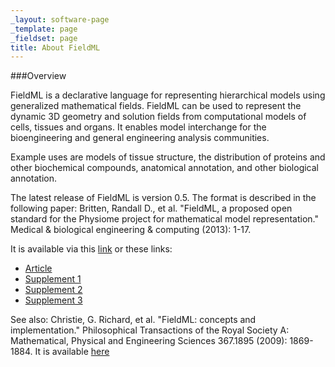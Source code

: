 ```yaml
---
_layout: software-page
_template: page
_fieldset: page
title: About FieldML
---
```

###Overview

FieldML is a declarative language for representing hierarchical models using generalized mathematical fields. FieldML can be used to represent the dynamic 3D geometry and solution fields from computational models of cells, tissues and organs. It enables model interchange for the bioengineering and general engineering analysis communities.

Example uses are models of tissue structure, the distribution of proteins and other biochemical compounds, anatomical annotation, and other biological annotation.

The latest release of FieldML is version 0.5.  The format is described in the following paper: Britten, Randall D., et al. "FieldML, a proposed open standard for the Physiome project for mathematical model representation." Medical & biological engineering & computing (2013): 1-17. 

It is available via this [link](http://link.springer.com/article/10.1007/s11517-013-1097-7) or these links:
<ul>
 <li><a href="/assets/pdf/FieldML-paper-Britten-et-al-2013/FieldML, a proposed open standard for the Physiome project for mathematical model representation - Britten et al - 2013 - 10.1007_s11517-013-1097-7.pdf">Article</a></li>
 <li><a href="/assets/pdf/FieldML-paper-Britten-et-al-2013/FieldML - Britten et al - 2013 - Supplement 1 - Appendix A - Technical detail of the FieldML 0.5 XML file format.pdf">Supplement 1</a></li>
 <li><a href="/assets/pdf/FieldML-paper-Britten-et-al-2013/FieldML - Britten et al - 2013 - Supplement 2 - XML annotated example - 11517_2013_1097_MOESM2_ESM.pdf">Supplement 2</a></li>
 <li><a href="/assets/pdf/FieldML-paper-Britten-et-al-2013/FieldML - Britten et al - 2013 - Supplement 3 - Table summary of example mathematics -  11517_2013_1097_MOESM3_ESM.pdf">Supplement 3</a></li>
</ul>

See also: Christie, G. Richard, et al. "FieldML: concepts and implementation." Philosophical Transactions of the Royal Society A: Mathematical, Physical and Engineering Sciences 367.1895 (2009): 1869-1884. It is available [here](http://rsta.royalsocietypublishing.org/content/367/1895/1869.short)
